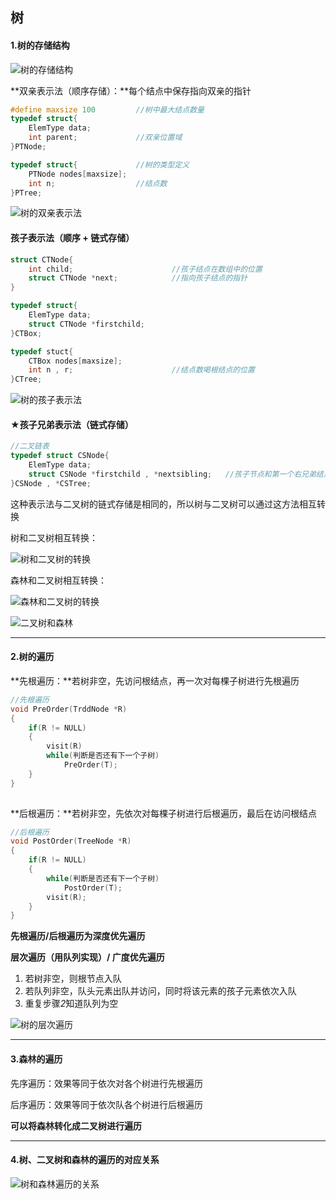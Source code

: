 ## 树

#### 1.树的存储结构

![树的存储结构](D:\笔记\数据结构\思维导图\树的存储结构.png)

**双亲表示法（顺序存储）：**每个结点中保存指向双亲的指针

```c++
#define maxsize 100			//树中最大结点数量
typedef struct{
	ElemType data;
    int parent;				//双亲位置域
}PTNode;

typedef struct{				//树的类型定义
	PTNode nodes[maxsize];	
    int n;					//结点数
}PTree;
```

![树的双亲表示法](D:\笔记\数据结构\思维导图\树的双亲表示法.png)



#### 孩子表示法（顺序 + 链式存储）

```c++
struct CTNode{
	int child;						//孩子结点在数组中的位置
	struct CTNode *next;			//指向孩子结点的指针
}

typedef struct{
	ElemType data;
	struct CTNode *firstchild;
}CTBox;

typedef stuct{
	CTBox nodes[maxsize];
	int n , r;						//结点数喝根结点的位置
}CTree;
```



![树的孩子表示法](D:\笔记\数据结构\思维导图\树的孩子表示法.png)

#### 

#### ★孩子兄弟表示法（链式存储）

```c++
//二叉链表
typedef struct CSNode{
	ElemType data;
	struct CSNode *firstchild , *nextsibling;	//孩子节点和第一个右兄弟结点
}CSNode , *CSTree;
```

这种表示法与二叉树的链式存储是相同的，所以树与二叉树可以通过这方法相互转换



树和二叉树相互转换：

![树和二叉树的转换](D:\笔记\数据结构\思维导图\树和二叉树的转换.png)



森林和二叉树相互转换：

![森林和二叉树的转换](D:\笔记\数据结构\思维导图\森林和二叉树的转换.png)



![二叉树和森林](D:\笔记\数据结构\思维导图\二叉树和森林.png)



---



#### 2.树的遍历

**先根遍历：**若树非空，先访问根结点，再一次对每棵子树进行先根遍历

```c++
//先根遍历
void PreOrder(TrddNode *R)
{
    if(R != NULL)
    {
        visit(R)
        while(判断是否还有下一个子树)
            PreOrder(T);
	}
}
    
```



**后根遍历：**若树非空，先依次对每棵子树进行后根遍历，最后在访问根结点

```c++
//后根遍历
void PostOrder(TreeNode *R)
{
    if(R != NULL)
    {
        while(判断是否还有下一个子树)
            PostOrder(T);
        visit(R);
	}
}
```

**先根遍历/后根遍历为深度优先遍历**





**层次遍历（用队列实现）/ 广度优先遍历**

1. 若树非空，则根节点入队
2. 若队列非空，队头元素出队并访问，同时将该元素的孩子元素依次入队
3. 重复步骤*2*知道队列为空



![树的层次遍历](D:\笔记\数据结构\思维导图\树的层次遍历.png)



---



#### 3.森林的遍历

先序遍历：效果等同于依次对各个树进行先根遍历

后序遍历：效果等同于依次队各个树进行后根遍历

**可以将森林转化成二叉树进行遍历**



---



#### 4.树、二叉树和森林的遍历的对应关系

![树和森林遍历的关系](D:\笔记\数据结构\思维导图\树和森林遍历的关系.png)